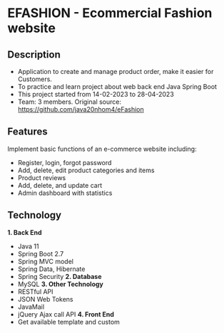 # EFASHION - Ecommercial Fashion website

## Description
- Application to create and manage product order, make it easier for Customers.
- To practice and learn project about web back end Java Spring Boot
- This project started from 14-02-2023 to 28-04-2023
- Team: 3 members. Original source: https://github.com/java20nhom4/eFashion

## Features
 Implement basic functions of an e-commerce website including:
+ Register, login, forgot password
+ Add, delete, edit product categories and items
+ Product reviews
+ Add, delete, and update cart
+ Admin dashboard with statistics
  
## Technology
**1. Back End**
  - Java 11
  - Spring Boot 2.7
  - Spring MVC model
  - Spring Data, Hibernate
  - Spring Security
**2. Database**
  - MySQL
**3. Other Technology**
  - RESTful API
  - JSON Web Tokens
  - JavaMail
  - jQuery Ajax call API
**4. Front End**
  - Get available template and custom
